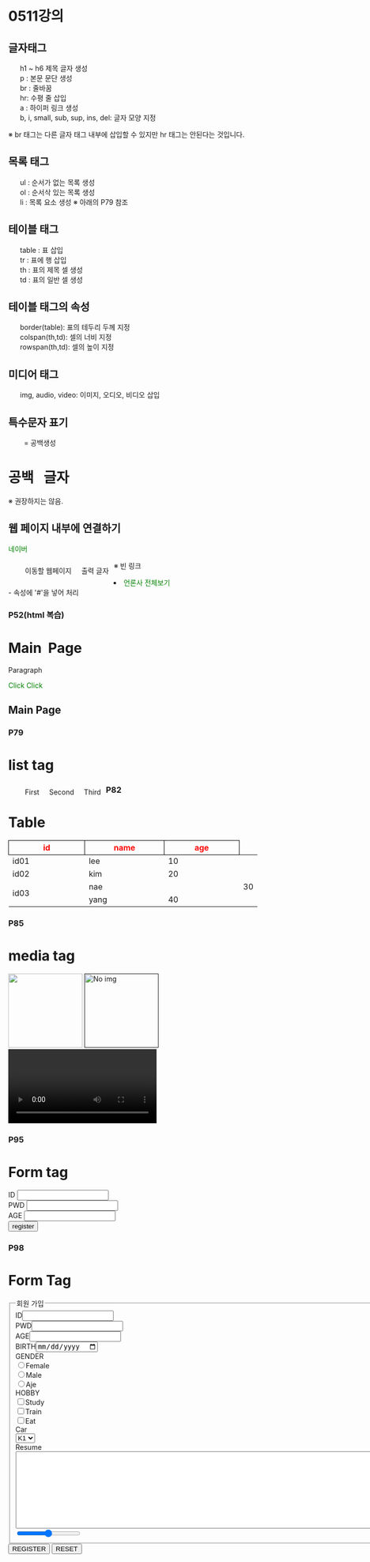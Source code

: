 # 0511강의

## 글자태그
- h1 ~ h6 제목 글자 생성
- p : 본문 문단 생성
- br : 줄바꿈 
- hr: 수평 줄 삽입
- a : 하이퍼 링크 생성
- b, i, small, sub, sup, ins, del: 글자 모양 지정

※ br 태그는 다른 글자 태그 내부에 삽입할 수 있지만 hr 태그는 안된다는 것입니다.

## 목록 태그
- ul : 순서가 없는 목록 생성
- ol : 순서삭 있는 목록 생성
- li : 목록 요소 생성
※ 아래의 P79 참조

## 테이블 태그
- table : 표 삽입
- tr : 표에 행 삽입
- th : 표의 제목 셀 생성
- td : 표의 일반 셀 생성

## 테이블 태그의 속성
- border(table): 표의 테두리 두께 지정
- colspan(th,td): 셀의 너비 지정
- rowspan(th,td): 셀의 높이 지정

## 미디어 태그
- img, audio, video: 이미지, 오디오, 비디오 삽입

## 특수문자 표기
- &nbsp; = 공백생성
<body>
	<h1>공백 &nbsp 글자</h1>
</body>

※ 권장하지는 않음.

## 웹 페이지 내부에 연결하기
<a href="http://www.naver.com">네이버</a>
1. 이동할 웹페이지
2. 출력 글자

※ 빈 링크
<li><a href="#">언론사 전체보기</a></li>
- 속성에 '#'을 넣어 처리

### P52(html 복습)
<!DOCTYPE html>
<html lang="ko">
<head>
<meta charset="UTF-8">
<title>Insert title here</title>
<script>
	function go(){
		var c = confirm('Are You go .. Naver');
		if(c == true){
			location.href='http://www.naver.com';
		};
	};
</script>
</head>
<body>
	<!-- Comments -->
	<h1>Main&nbsp; Page</h1>
	<p>Paragraph</p>
	<a href="#" onclick="go();">Click</a>
	<a href="#">Click</a>
	<h2>Main Page</h2>
</body>
</html>


### P79
<!DOCTYPE html>
<html>
<head>
<meta charset="UTF-8">
<title>Insert title here</title>
<style>
	a{
		text-decoration: none;
		color:green;
	}
	ol,ul{
		list-style: none;
	}
	ol > li{
		float:left;
		margin:10px;
	}
</style>
</head>
<body>
	<h1>list tag</h1>
	<ol>
		<li><a href="">First</a></li>
		<li><a href="">Second</a></li>
		<li><a href="">Third</a></li>
	</ol>
</body>
</html>


### P82
<!DOCTYPE html>
<html>
<head>
<meta charset="UTF-8">
<title>Insert title here</title>
<style>
	table > thead > tr > th{
		color:red;
		width: 300px;
		border:1px solid black;
	}
</style>
</head>
<body>
	<h1>Table</h1>
	<table>
	<thead>
		<tr><th>id</th><th>name</th><th>age</th></tr>
	</thead>
	<tbody>
		<tr><td>id01</td><td>lee</td><td>10</td></tr>
		<tr><td>id02</td><td>kim</td><td>20</td></tr>
		<tr><td rowspan="2">id03</td><td colspan="2">nae</td><td>30</td></tr>
		<tr><td>yang</td><td>40</td></tr>
	</tbody>
	</table>
</body>
</html>

### P85
<!DOCTYPE html>
<html>
<head>
<meta charset="UTF-8">
<title>Insert title here</title>
<style>
	img{
		width:150px;
		border:2px dolid red;
	}
</style>
</head>
<body>
	<h1>media tag</h1>
	<img src="https://via.placeholder.com/150x100">
	<a href=""><img src="img/logo.png" alt="No img"></a>
	<br>
	<video src="mv/movie.mp4" controls="controls"></video>
</body>
</html>

### P95
<!DOCTYPE html>
<html>
<head>
<meta charset="UTF-8">
<title>Insert title here</title>
</head>
<body>
	<h1>Form tag</h1>
	<form action="register" method="get">
		<label for="iid">ID</label>
		<input id="iid" type="text" name="id"><br>
		<label for="ipwd">PWD</label>
		<input id="ipwd" type="password" name="pwd"><br>
		<label for="iage">AGE</label>
		<input id="iage" type="number" name="age"><br>
		<input type="submit" value="register">
	</form>
</body>
</html>

### P98
<!DOCTYPE html>
<html>
<head>
<meta charset="UTF-8">
<title>Insert title here</title>
</head>
<body>
	<h1>Form Tag</h1>
	<form action="register2" method="POST">
		<fieldset>
			<legend>회원 가입</legend>	
			ID<input type="text" name="id"><br>
			PWD<input type="password" name="pwd"><br>
			AGE<input type="number" name="age"><br>
			BIRTH<input type="date" name="birth"><br>
			GENDER<br>
			<input type="radio" name="gender" value="f">Female<br>
			<input type="radio" name="gender" value="m">Male<br>
			<input type="radio" name="gender" value="a">Aje<br>
			HOBBY<br>
			<input type="checkbox" name="hobby" value="s">Study<br>
			<input type="checkbox" name="hobby" value="t">Train<br>
			<input type="checkbox" name="hobby" value="e">Eat<br>
			Car<br>
			<select name="car">
				<option value="k1">K1</option>
				<option value="k2">K2</option>
				<option value="k3">K3</option>
			</select><br>
			Resume<br>
			<textarea name="resume" rows="10" cols="100"></textarea>
			<input type="hidden" name="loginid value="leejan">
			<input type="range" name="range" size="10" step="1"><br>
		</fieldset>
		<input type="submit" value="REGISTER">
		<input type="reset" value="RESET">
	</form>
</body>
</html>